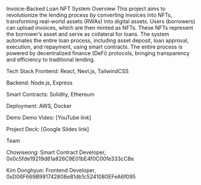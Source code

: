 Invoice-Backed Loan NFT System
Overview
This project aims to revolutionize the lending process by converting invoices into NFTs, transforming real-world assets (RWAs) into digital assets. Users (borrowers) can upload invoices, which are then minted as NFTs. These NFTs represent the borrower’s asset and serve as collateral for loans. The system automates the entire loan process, including asset deposit, loan approval, execution, and repayment, using smart contracts. The entire process is powered by decentralized finance (DeFi) protocols, bringing transparency and efficiency to traditional lending.

Tech Stack
Frontend: React, Next.js, TailwindCSS

Backend: Node.js, Express

Smart Contracts: Solidity, Ethereum

Deployment: AWS, Docker

Demo
Demo Video: [YouTube link]

Project Deck: [Google Slides link]

Team

Chowiseong: Smart Contract Developer, 0x0c5fde19219d81a826C9E01bE4f0C00fe333cC8e

Kim Donghyun: Frontend Developer, 0xD06F669B991742808e81db1c5241080EFeA6f095


